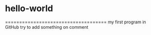 # hello-world
====================================
my first program in GitHub
try to add something on comment
